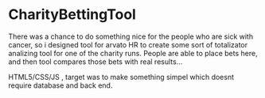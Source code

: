# CharityBettingTool

There was a chance to do something nice for the people who are sick with cancer, so i designed tool for arvato HR to create some sort of totalizator analizing tool for one of the charity runs. People are able to place bets here, and then tool compares those bets with real results...

HTML5/CSS/JS , target was to make something simpel which doesnt require database and back end.
